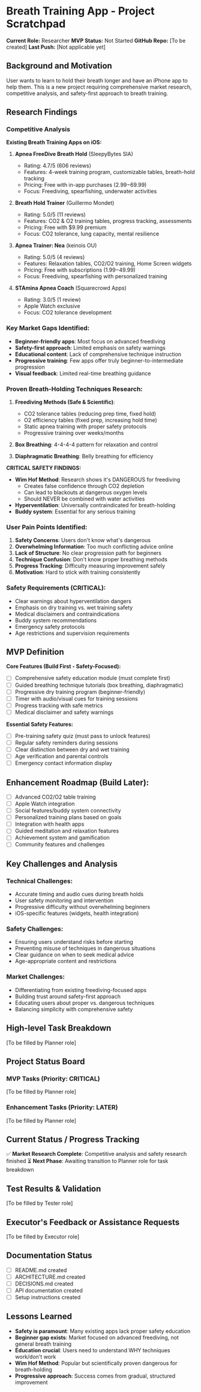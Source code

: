 # Breath Training App - Project Scratchpad
**Current Role:** Researcher
**MVP Status:** Not Started
**GitHub Repo:** [To be created]
**Last Push:** [Not applicable yet]

## Background and Motivation
User wants to learn to hold their breath longer and have an iPhone app to help them. This is a new project requiring comprehensive market research, competitive analysis, and safety-first approach to breath training.

## Research Findings

### Competitive Analysis
**Existing Breath Training Apps on iOS:**

1. **Apnea FreeDive Breath Hold** (SleepyBytes SIA)
   - Rating: 4.7/5 (606 reviews)
   - Features: 4-week training program, customizable tables, breath-hold tracking
   - Pricing: Free with in-app purchases ($2.99-$69.99)
   - Focus: Freediving, spearfishing, underwater activities

2. **Breath Hold Trainer** (Guillermo Mondet)
   - Rating: 5.0/5 (11 reviews)
   - Features: CO2 & O2 training tables, progress tracking, assessments
   - Pricing: Free with $9.99 premium
   - Focus: CO2 tolerance, lung capacity, mental resilience

3. **Apnea Trainer: Nea** (keinois OU)
   - Rating: 5.0/5 (4 reviews)
   - Features: Relaxation tables, CO2/O2 training, Home Screen widgets
   - Pricing: Free with subscriptions ($1.99-$49.99)
   - Focus: Freediving, spearfishing with personalized training

4. **STAmina Apnea Coach** (Squarecrowd Apps)
   - Rating: 3.0/5 (1 review)
   - Apple Watch exclusive
   - Focus: CO2 tolerance development

### Key Market Gaps Identified:
- **Beginner-friendly apps**: Most focus on advanced freediving
- **Safety-first approach**: Limited emphasis on safety warnings
- **Educational content**: Lack of comprehensive technique instruction
- **Progressive training**: Few apps offer truly beginner-to-intermediate progression
- **Visual feedback**: Limited real-time breathing guidance

### Proven Breath-Holding Techniques Research:

1. **Freediving Methods (Safe & Scientific)**:
   - CO2 tolerance tables (reducing prep time, fixed hold)
   - O2 efficiency tables (fixed prep, increasing hold time)
   - Static apnea training with proper safety protocols
   - Progressive training over weeks/months

2. **Box Breathing**: 4-4-4-4 pattern for relaxation and control

3. **Diaphragmatic Breathing**: Belly breathing for efficiency

**CRITICAL SAFETY FINDINGS:**
- **Wim Hof Method**: Research shows it's DANGEROUS for freediving
  - Creates false confidence through CO2 depletion
  - Can lead to blackouts at dangerous oxygen levels
  - Should NEVER be combined with water activities
- **Hyperventilation**: Universally contraindicated for breath-holding
- **Buddy system**: Essential for any serious training

### User Pain Points Identified:
1. **Safety Concerns**: Users don't know what's dangerous
2. **Overwhelming Information**: Too much conflicting advice online
3. **Lack of Structure**: No clear progression path for beginners
4. **Technique Confusion**: Don't know proper breathing methods
5. **Progress Tracking**: Difficulty measuring improvement safely
6. **Motivation**: Hard to stick with training consistently

### Safety Requirements (CRITICAL):
- Clear warnings about hyperventilation dangers
- Emphasis on dry training vs. wet training safety
- Medical disclaimers and contraindications
- Buddy system recommendations
- Emergency safety protocols
- Age restrictions and supervision requirements

## MVP Definition

**Core Features (Build First - Safety-Focused):**
- [ ] Comprehensive safety education module (must complete first)
- [ ] Guided breathing technique tutorials (box breathing, diaphragmatic)
- [ ] Progressive dry training program (beginner-friendly)
- [ ] Timer with audio/visual cues for training sessions
- [ ] Progress tracking with safe metrics
- [ ] Medical disclaimer and safety warnings

**Essential Safety Features:**
- [ ] Pre-training safety quiz (must pass to unlock features)
- [ ] Regular safety reminders during sessions
- [ ] Clear distinction between dry and wet training
- [ ] Age verification and parental controls
- [ ] Emergency contact information display

## Enhancement Roadmap (Build Later):
- [ ] Advanced CO2/O2 table training
- [ ] Apple Watch integration
- [ ] Social features/buddy system connectivity
- [ ] Personalized training plans based on goals
- [ ] Integration with health apps
- [ ] Guided meditation and relaxation features
- [ ] Achievement system and gamification
- [ ] Community features and challenges

## Key Challenges and Analysis

### Technical Challenges:
- Accurate timing and audio cues during breath holds
- User safety monitoring and intervention
- Progressive difficulty without overwhelming beginners
- iOS-specific features (widgets, health integration)

### Safety Challenges:
- Ensuring users understand risks before starting
- Preventing misuse of techniques in dangerous situations
- Clear guidance on when to seek medical advice
- Age-appropriate content and restrictions

### Market Challenges:
- Differentiating from existing freediving-focused apps
- Building trust around safety-first approach
- Educating users about proper vs. dangerous techniques
- Balancing simplicity with comprehensive safety

## High-level Task Breakdown
[To be filled by Planner role]

## Project Status Board
### MVP Tasks (Priority: CRITICAL)
[To be filled by Planner role]

### Enhancement Tasks (Priority: LATER)
[To be filled by Planner role]

## Current Status / Progress Tracking
✅ **Market Research Complete**: Competitive analysis and safety research finished
⏳ **Next Phase**: Awaiting transition to Planner role for task breakdown

## Test Results & Validation
[To be filled by Tester role]

## Executor's Feedback or Assistance Requests
[To be filled by Executor role]

## Documentation Status
- [ ] README.md created
- [ ] ARCHITECTURE.md created  
- [ ] DECISIONS.md created
- [ ] API documentation created
- [ ] Setup instructions created

## Lessons Learned
- **Safety is paramount**: Many existing apps lack proper safety education
- **Beginner gap exists**: Market focused on advanced freediving, not general breath training
- **Education crucial**: Users need to understand WHY techniques work/don't work
- **Wim Hof Method**: Popular but scientifically proven dangerous for breath-holding
- **Progressive approach**: Success comes from gradual, structured improvement 